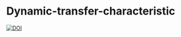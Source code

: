# Dynamic-transfer-characteristic
[![DOI](https://zenodo.org/badge/611679446.svg)](https://zenodo.org/badge/latestdoi/611679446)
